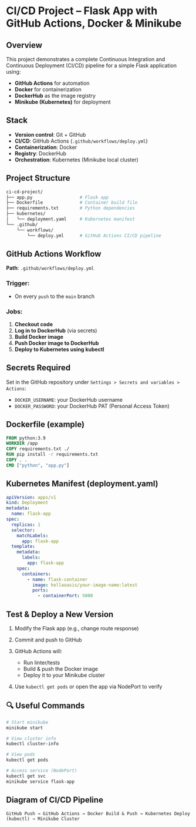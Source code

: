 # CI/CD Project – Flask App with GitHub Actions, Docker & Minikube

## Overview

This project demonstrates a complete Continuous Integration and Continuous Deployment (CI/CD) pipeline for a simple Flask application using:

* **GitHub Actions** for automation
* **Docker** for containerization
* **DockerHub** as the image registry
* **Minikube (Kubernetes)** for deployment

## Stack

* **Version control**: Git + GitHub
* **CI/CD**: GitHub Actions (`.github/workflows/deploy.yml`)
* **Containerization**: Docker
* **Registry**: DockerHub
* **Orchestration**: Kubernetes (Minikube local cluster)

## Project Structure

```bash
ci-cd-project/
├── app.py                  # Flask app
├── Dockerfile              # Container build file
├── requirements.txt        # Python dependencies
├── kubernetes/
│   └── deployment.yaml     # Kubernetes manifest
└── .github/
    └── workflows/
        └── deploy.yml      # GitHub Actions CI/CD pipeline
```

## GitHub Actions Workflow

**Path**: `.github/workflows/deploy.yml`

### Trigger:

* On every `push` to the `main` branch

### Jobs:

1. **Checkout code**
2. **Log in to DockerHub** (via secrets)
3. **Build Docker image**
4. **Push Docker image to DockerHub**
5. **Deploy to Kubernetes using kubectl**

## Secrets Required

Set in the GitHub repository under `Settings > Secrets and variables > Actions`:

* `DOCKER_USERNAME`: your DockerHub username
* `DOCKER_PASSWORD`: your DockerHub PAT (Personal Access Token)

## Dockerfile (example)

```dockerfile
FROM python:3.9
WORKDIR /app
COPY requirements.txt ./
RUN pip install -r requirements.txt
COPY . .
CMD ["python", "app.py"]
```

## Kubernetes Manifest (deployment.yaml)

```yaml
apiVersion: apps/v1
kind: Deployment
metadata:
  name: flask-app
spec:
  replicas: 1
  selector:
    matchLabels:
      app: flask-app
  template:
    metadata:
      labels:
        app: flask-app
    spec:
      containers:
        - name: flask-container
          image: hollaoasis/your-image-name:latest
          ports:
            - containerPort: 5000
```

## Test & Deploy a New Version

1. Modify the Flask app (e.g., change route response)
2. Commit and push to GitHub
3. GitHub Actions will:

   * Run linter/tests
   * Build & push the Docker image
   * Deploy it to your Minikube cluster
4. Use `kubectl get pods` or open the app via NodePort to verify

## 🔍 Useful Commands

```bash
# Start minikube
minikube start

# View cluster info
kubectl cluster-info

# View pods
kubectl get pods

# Access service (NodePort)
kubectl get svc
minikube service flask-app
```

## Diagram of CI/CD Pipeline

```
GitHub Push → GitHub Actions → Docker Build & Push → Kubernetes Deploy (kubectl) → Minikube Cluster
```
